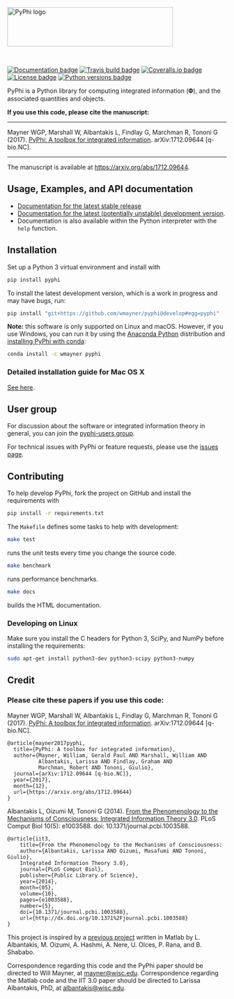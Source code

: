 <a href="http://pyphi.readthedocs.io/">
  <img alt="PyPhi logo" src="https://github.com/wmayner/pyphi/raw/develop/docs/_static/pyphi-logo-text-760x180.png" height="90px" width="380px" style="max-width:100%">
</a>

&nbsp;

[![Documentation badge](https://readthedocs.org/projects/pyphi/badge/?style=flat-square&maxAge=600)](https://pyphi.readthedocs.io/)
[![Travis build badge](https://img.shields.io/travis/wmayner/pyphi.svg?style=flat-square&maxAge=600)](https://travis-ci.org/wmayner/pyphi)
[![Coveralls.io badge](https://img.shields.io/coveralls/wmayner/pyphi/develop.svg?style=flat-square&maxAge=600)](https://coveralls.io/github/wmayner/pyphi?branch=develop)
[![License badge](https://img.shields.io/github/license/wmayner/pyphi.svg?style=flat-square&maxAge=86400)](https://github.com/wmayner/pyphi/blob/master/LICENSE.md)
[![Python versions badge](https://img.shields.io/pypi/pyversions/pyphi.svg?style=flat-square&maxAge=86400)](https://wiki.python.org/moin/Python2orPython3)

PyPhi is a Python library for computing integrated information (𝚽), and the
associated quantities and objects.

**If you use this code, please cite the manuscript:**

---

Mayner WGP, Marshall W, Albantakis L, Findlay G, Marchman R, Tononi G (2017).
[PyPhi: A toolbox for integrated
information](https://arxiv.org/abs/1712.09644). arXiv:1712.09644 \[q-bio.NC\].

---

The manuscript is available at <https://arxiv.org/abs/1712.09644>.


## Usage, Examples, and API documentation

- [Documentation for the latest stable
  release](http://pyphi.readthedocs.io/en/stable/)
- [Documentation for the latest (potentially unstable) development
  version](http://pyphi.readthedocs.io/en/latest/).
- Documentation is also available within the Python interpreter with the `help`
  function.


## Installation

Set up a Python 3 virtual environment and install with

```bash
pip install pyphi
```

To install the latest development version, which is a work in progress and may
have bugs, run:

```bash
pip install "git+https://github.com/wmayner/pyphi@develop#egg=pyphi"
```

**Note:** this software is only supported on Linux and macOS. However, if you
use Windows, you can run it by using the [Anaconda
Python](https://www.anaconda.com/what-is-anaconda/) distribution and
[installing PyPhi with conda](https://anaconda.org/wmayner/pyphi):

```bash
conda install -c wmayner pyphi
```

### Detailed installation guide for Mac OS X

[See here](https://github.com/wmayner/pyphi/blob/develop/INSTALLATION.rst).


## User group

For discussion about the software or integrated information theory in general,
you can join the [pyphi-users
group](https://groups.google.com/forum/#!forum/pyphi-users).

For technical issues with PyPhi or feature requests, please use the [issues
page](https://github.com/wmayner/pyphi/issues).


## Contributing

To help develop PyPhi, fork the project on GitHub and install the requirements
with

```bash
pip install -r requirements.txt
```

The `Makefile` defines some tasks to help with development:

```bash
make test
```

runs the unit tests every time you change the source code.

```bash
make benchmark
```

runs performance benchmarks.

```bash
make docs
```

builds the HTML documentation.

### Developing on Linux

Make sure you install the C headers for Python 3, SciPy, and NumPy
before installing the requirements:

```bash
sudo apt-get install python3-dev python3-scipy python3-numpy
```


## Credit

### Please cite these papers if you use this code:

Mayner WGP, Marshall W, Albantakis L, Findlay G, Marchman R, Tononi G (2017).
[PyPhi: A toolbox for integrated
information](https://arxiv.org/abs/1712.09644). arXiv:1712.09644 \[q-bio.NC\].

```
@article{mayner2017pyphi,
  title={PyPhi: A toolbox for integrated information},
  author={Mayner, William, Gerald Paul AND Marshall, William AND 
          Albantakis, Larissa AND Findlay, Graham AND 
          Marchman, Robert AND Tononi, Giulio},
  journal={arXiv:1712.09644 [q-bio.NC]},
  year={2017},
  month={12},
  url={https://arxiv.org/abs/1712.09644}
}
```

Albantakis L, Oizumi M, Tononi G (2014). [From the Phenomenology to the
Mechanisms of Consciousness: Integrated Information Theory
3.0](http://www.ploscompbiol.org/article/info%3Adoi%2F10.1371%2Fjournal.pcbi.1003588).
PLoS Comput Biol 10(5): e1003588. doi: 10.1371/journal.pcbi.1003588.

```
@article{iit3,
    title={From the Phenomenology to the Mechanisms of Consciousness:
    author={Albantakis, Larissa AND Oizumi, Masafumi AND Tononi, Giulio},
    Integrated Information Theory 3.0},
    journal={PLoS Comput Biol},
    publisher={Public Library of Science},
    year={2014},
    month={05},
    volume={10},
    pages={e1003588},
    number={5},
    doi={10.1371/journal.pcbi.1003588},
    url={http://dx.doi.org/10.1371%2Fjournal.pcbi.1003588}
}
```

This project is inspired by a [previous
project](https://github.com/albantakis/iit) written in Matlab by L. Albantakis,
M. Oizumi, A. Hashmi, A. Nere, U. Olces, P. Rana, and B. Shababo.

Correspondence regarding this code and the PyPhi paper should be directed to
Will Mayner, at [<mayner@wisc.edu>](mailto:mayner@wisc.edu). Correspondence
regarding the Matlab code and the IIT 3.0 paper should be directed to Larissa
Albantakis, PhD, at [<albantakis@wisc.edu>](mailto:albantakis@wisc.edu).
